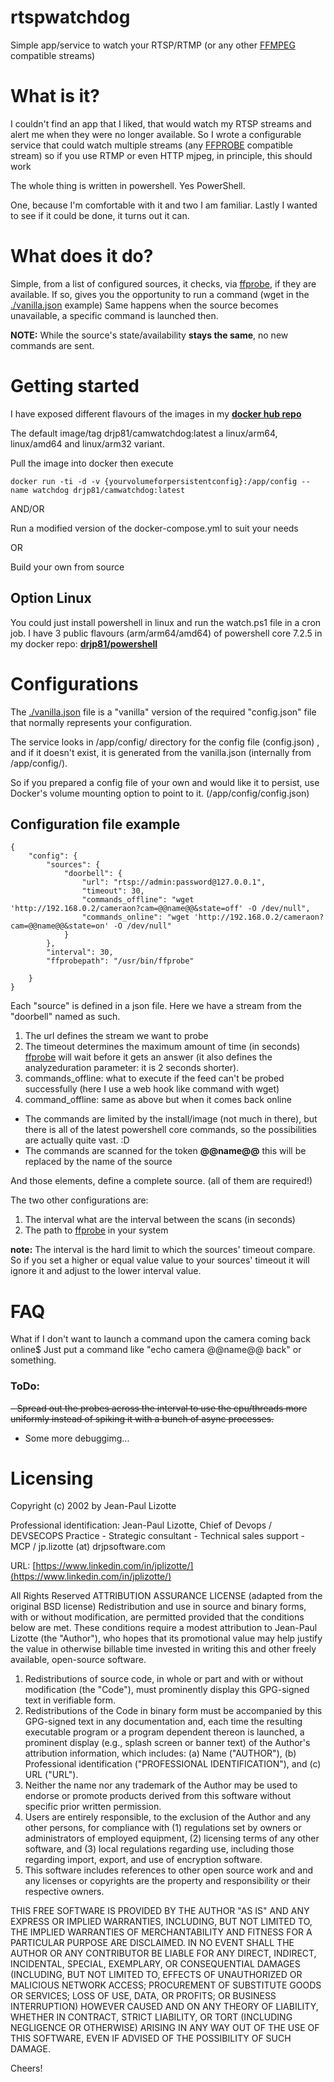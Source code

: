 # rtspwatchdog
Simple app/service to watch your RTSP/RTMP (or any other [FFMPEG](https://ffmpeg.org/) compatible streams)

# What is it?

I couldn't find an app that I liked, that would watch my RTSP streams and alert me when they were no longer available. So I wrote a configurable service that could watch multiple streams (any [FFPROBE](HTTPS://FFMPEG.ORG/FFPROBE.HTML) compatible stream) so if you use RTMP or even HTTP mjpeg, in principle, this should work

The whole thing is written in powershell. Yes PowerShell.

One, because I'm comfortable with it and two I am familiar.
Lastly I wanted to see if it could be done, it turns out it can.

# What does it do?

Simple, from a list of configured sources, it checks, via [ffprobe](https://ffmpeg.org/ffprobe.html), if they are available.
If so, gives you the opportunity to run a command (wget in the [./vanilla.json](./vanilla.json) example)
Same happens when the source becomes unavailable, a specific command is launched then.

**NOTE:** While the source's state/availability **stays the same**, no new commands are sent.
# Getting started

I have exposed different flavours of the images in my [**docker hub repo**](https://hub.docker.com/repository/docker/drjp81/camwatchdog)

The default image/tag drjp81/camwatchdog:latest a linux/arm64, linux/amd64 and linux/arm32 variant. 

Pull the image into docker then execute

```
docker run -ti -d -v {yourvolumeforpersistentconfig}:/app/config --name watchdog drjp81/camwatchdog:latest
```
AND/OR 

Run a modified version of the docker-compose.yml to suit your needs

OR

Build your own from source

## Option Linux
You could just install powershell in linux and run the watch.ps1 file in a cron job.
I have 3 public flavours (arm/arm64/amd64) of powershell core 7.2.5 in my docker repo: [**drjp81/powershell**](https://hub.docker.com/repository/docker/drjp81/powershell)

# Configurations
The [./vanilla.json](./vanilla.json) file is a "vanilla" version of the required "config.json" file that normally represents your configuration.

The service looks in /app/config/ directory for the config file (config.json) , and if it doesn't exist, it is generated from the vanilla.json (internally from /app/config/).

So if you prepared a config file of your own and would like it to persist, use Docker's volume mounting option to point to it. (/app/config/config.json)


## Configuration file example

```
{
    "config": {
        "sources": {
            "doorbell": {
                "url": "rtsp://admin:password@127.0.0.1",
                "timeout": 30,
                "commands_offline": "wget 'http://192.168.0.2/cameraon?cam=@@name@@&state=off' -O /dev/null",
                "commands_online": "wget 'http://192.168.0.2/cameraon?cam=@@name@@&state=on' -O /dev/null"
            }
        },
        "interval": 30,
        "ffprobepath": "/usr/bin/ffprobe"
        
    }
}
```
Each "source" is defined in a json file. Here we have a stream from the "doorbell" named as such.

1. The url defines the stream we want to probe
2. The timeout determines the maximum amount of time (in seconds) [ffprobe](https://ffmpeg.org/ffprobe.html) will wait before it gets an answer (it also defines the analyzeduration parameter: it is 2 seconds shorter).
3. commands_offline: what to execute if the feed can't be probed successfully (here I use a web hook like command with wget) 
4. command_offline: same as above but when it comes back online 

- The commands are limited by the install/image (not much in there), but there is all of the latest powershell core commands, so the possibilities are actually quite vast. :D
- The commands are scanned for the token **@@name@@** this will be replaced by the name of the source

And those elements, define a complete source. (all of them are required!)

The two other configurations are:

1. The interval what are the interval between the scans (in seconds)
2. The path to [ffprobe](https://ffmpeg.org/ffprobe.html) in your system

**note:** The interval is the hard limit to which the sources' timeout compare. So if you set a higher or equal value value to your sources' timeout it will ignore it and adjust to the lower interval value. 


# FAQ
What if I don't want to launch a command upon the camera coming back online$
Just put a command like "echo camera @@name@@ back" or something. 
### ToDo: 
~~- Spread out the probes across the interval to use the cpu/threads more uniformly instead of spiking it with a bunch of async processes.~~
- Some more debuggimg...

# Licensing

Copyright (c) 2002 by Jean-Paul Lizotte

Professional identification: Jean-Paul Lizotte, Chief of Devops / DEVSECOPS Practice - Strategic consultant - Technical sales support - MCP / jp.lizotte (at) drjpsoftware.com

URL: [https://www.linkedin.com/in/jplizotte/](https://www.linkedin.com/in/jplizotte/)


All Rights Reserved
ATTRIBUTION ASSURANCE LICENSE (adapted from the original BSD license)
Redistribution and use in source and binary forms, with or without
modification, are permitted provided that the conditions below are met.
These conditions require a modest attribution to Jean-Paul Lizotte (the
"Author"), who hopes that its promotional value may help justify the
value in otherwise billable time invested in writing
this and other freely available, open-source software.

1. Redistributions of source code, in whole or part and with or without
modification (the "Code"), must prominently display this GPG-signed
text in verifiable form.
2. Redistributions of the Code in binary form must be accompanied by
this GPG-signed text in any documentation and, each time the resulting
executable program or a program dependent thereon is launched, a
prominent display (e.g., splash screen or banner text) of the Author's
attribution information, which includes:
(a) Name ("AUTHOR"),
(b) Professional identification ("PROFESSIONAL IDENTIFICATION"), and
(c) URL ("URL").
3. Neither the name nor any trademark of the Author may be used to
endorse or promote products derived from this software without specific
prior written permission.
4. Users are entirely responsible, to the exclusion of the Author and
any other persons, for compliance with (1) regulations set by owners or
administrators of employed equipment, (2) licensing terms of any other
software, and (3) local regulations regarding use, including those
regarding import, export, and use of encryption software.
5. This software includes references to other open source work and and any 
licenses or copyrights are the property and responsibility or their respective owners. 

THIS FREE SOFTWARE IS PROVIDED BY THE AUTHOR "AS IS" AND
ANY EXPRESS OR IMPLIED WARRANTIES, INCLUDING, BUT NOT
LIMITED TO, THE IMPLIED WARRANTIES OF MERCHANTABILITY AND
FITNESS FOR A PARTICULAR PURPOSE ARE DISCLAIMED. IN NO
EVENT SHALL THE AUTHOR OR ANY CONTRIBUTOR BE LIABLE FOR
ANY DIRECT, INDIRECT, INCIDENTAL, SPECIAL, EXEMPLARY, OR
CONSEQUENTIAL DAMAGES (INCLUDING, BUT NOT LIMITED TO,
EFFECTS OF UNAUTHORIZED OR MALICIOUS NETWORK ACCESS;
PROCUREMENT OF SUBSTITUTE GOODS OR SERVICES; LOSS OF USE,
DATA, OR PROFITS; OR BUSINESS INTERRUPTION) HOWEVER CAUSED
AND ON ANY THEORY OF LIABILITY, WHETHER IN CONTRACT, STRICT
LIABILITY, OR TORT (INCLUDING NEGLIGENCE OR OTHERWISE)
ARISING IN ANY WAY OUT OF THE USE OF THIS SOFTWARE, EVEN
IF ADVISED OF THE POSSIBILITY OF SUCH DAMAGE.

Cheers!
